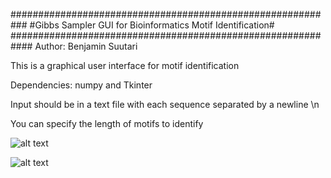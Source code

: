 ###########################################################
#Gibbs Sampler GUI for Bioinformatics Motif Identification#
############################################################
Author: Benjamin Suutari


This is a graphical user interface for motif identification

Dependencies: numpy and Tkinter

Input should be in a text file with each sequence separated by a newline \n

You can specify the length of motifs to identify

![alt text](screenshots.defaultscreen.png "This is the screen you will see on opening")

![alt text](RunScreen.defaultscreen.png "Example of screen after running Gibbs Sampler on a file with desired parameters")
